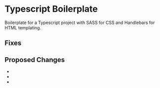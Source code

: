 # Typescript Boilerplate

Boilerplate for a Typescript project with SASS for CSS and Handlebars for HTML templating.


## Fixes #

## Proposed Changes

  -
  -
  -
